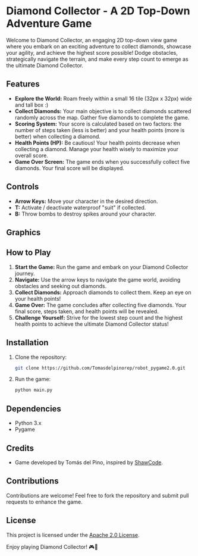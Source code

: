 # Diamond Collector - A 2D Top-Down Adventure Game

Welcome to Diamond Collector, an engaging 2D top-down view game where you embark on an exciting adventure to collect diamonds, showcase your agility, and achieve the highest score possible! Dodge obstacles, strategically navigate the terrain, and make every step count to emerge as the ultimate Diamond Collector.

## Features

- **Explore the World:** Roam freely within a small 16 tile (32px x 32px) wide and tall box :)
- **Collect Diamonds:** Your main objective is to collect diamonds scattered randomly across the map. Gather five diamonds to complete the game.
- **Scoring System:** Your score is calculated based on two factors: the number of steps taken (less is better) and your health points (more is better) when collecting a diamond.
- **Health Points (HP):** Be cautious! Your health points decrease when collecting a diamond. Manage your health wisely to maximize your overall score.
- **Game Over Screen:** The game ends when you successfully collect five diamonds. Your final score will be displayed.

## Controls

- **Arrow Keys:** Move your character in the desired direction.
- **T:** Activate / deactivate waterproof "suit" if collected.
- **B:** Throw bombs to destroy spikes around your character.

## Graphics


## How to Play

1. **Start the Game:** Run the game and embark on your Diamond Collector journey.
2. **Navigate:** Use the arrow keys to navigate the game world, avoiding obstacles and seeking out diamonds.
3. **Collect Diamonds:** Approach diamonds to collect them. Keep an eye on your health points!
4. **Game Over:** The game concludes after collecting five diamonds. Your final score, steps taken, and health points will be revealed.
5. **Challenge Yourself:** Strive for the lowest step count and the highest health points to achieve the ultimate Diamond Collector status!

## Installation

1. Clone the repository:

    ```bash
    git clone https://github.com/Tomasdelpinorep/robot_pygame2.0.git
    ```

2. Run the game:

    ```bash
    python main.py
    ```

## Dependencies

- Python 3.x
- Pygame

## Credits

- Game developed by Tomás del Pino, inspired by [ShawCode](https://www.youtube.com/@ShawCode).


## Contributions

Contributions are welcome! Feel free to fork the repository and submit pull requests to enhance the game.

## License

This project is licensed under the [Apache 2.0 License](LICENSE.md).

Enjoy playing Diamond Collector! 🎮💎
